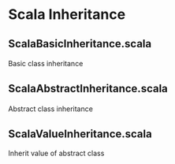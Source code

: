 # Scala Inheritance

## ScalaBasicInheritance.scala
Basic class inheritance　　

## ScalaAbstractInheritance.scala
Abstract class inheritance　　

## ScalaValueInheritance.scala
Inherit value of abstract class  
